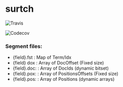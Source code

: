 # surtch

![Travis](https://travis-ci.org/jaeksoft/surtch.svg?branch=master)

![Codecov](https://codecov.io/gh/jaeksoft/surtch/branch/master/graph/badge.svg)



### Segment files:

 - {field}.fst : Map of Term/Idx
 - {field} dox : Array of DocOffset (Fixed size)
 - {field}.doc: : Array of DocIds (dynamic bitset)
 - {field}.pox: : Array of PositionsOffsets (Fixed size)
 - {field}.pos: : Array of Positions (dynamic arrays)
